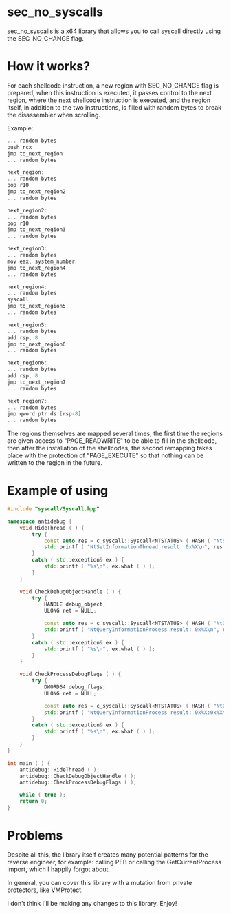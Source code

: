 # sec_no_syscalls

sec_no_syscalls is a x64 library that allows you to call syscall directly using the SEC_NO_CHANGE flag.

# How it works?

For each shellcode instruction, a new region with SEC_NO_CHANGE flag is prepared, when this instruction is executed, it passes control to the next region, where the next shellcode instruction is executed, and the region itself, in addition to the two instructions, is filled with random bytes to break the disassembler when scrolling.

Example:
```cpp
... random bytes
push rcx
jmp to_next_region
... random bytes

next_region:
... random bytes
pop r10
jmp to_next_region2
... random bytes

next_region2:
... random bytes
pop r10
jmp to_next_region3
... random bytes

next_region3:
... random bytes
mov eax, system_number
jmp to_next_region4
... random bytes

next_region4:
... random bytes
syscall
jmp to_next_region5
... random bytes

next_region5:
... random bytes
add rsp, 8
jmp to_next_region6
... random bytes

next_region6:
... random bytes
add rsp, 8
jmp to_next_region7
... random bytes

next_region7:
... random bytes
jmp qword ptr ds:[rsp-8]
... random bytes
```

The regions themselves are mapped several times, the first time the regions are given access to "PAGE_READWRITE" to be able to fill in the shellcode, then after the installation of the shellcodes, the second remapping takes place with the protection of "PAGE_EXECUTE" so that nothing can be written to the region in the future.

# Example of using

```cpp
#include "syscall/Syscall.hpp"

namespace antidebug {
    void HideThread ( ) {
        try {
            const auto res = c_syscall::Syscall<NTSTATUS> ( HASH ( "NtSetInformationThread" ), GetCurrentThread ( ), 0x11, 0, 0 );
            std::printf ( "NtSetInformationThread result: 0x%X\n", res );
        }
        catch ( std::exception& ex ) {
            std::printf ( "%s\n", ex.what ( ) );
        }
    }

    void CheckDebugObjectHandle ( ) {
        try {
            HANDLE debug_object;
            ULONG ret = NULL;

            const auto res = c_syscall::Syscall<NTSTATUS> ( HASH ( "NtQueryInformationProcess" ), GetCurrentProcess ( ), 0x1E, &debug_object, sizeof ( DWORD64 ), &ret );
            std::printf ( "NtQueryInformationProcess result: 0x%X\n", res );
        }
        catch ( std::exception& ex ) {
            std::printf ( "%s\n", ex.what ( ) );
        }
    }

    void CheckProcessDebugFlags ( ) {
        try {
            DWORD64 debug_flags;
            ULONG ret = NULL;

            const auto res = c_syscall::Syscall<NTSTATUS> ( HASH ( "NtQueryInformationProcess" ), GetCurrentProcess ( ), 0x1F, &debug_flags, sizeof ( DWORD ), &ret );
            std::printf ( "NtQueryInformationProcess result: 0x%X:0x%X\n", res, debug_flags );
        }
        catch ( std::exception& ex ) {
            std::printf ( "%s\n", ex.what ( ) );
        }
    }
}

int main ( ) {
    antidebug::HideThread ( );
    antidebug::CheckDebugObjectHandle ( );
    antidebug::CheckProcessDebugFlags ( );

    while ( true );
    return 0;
}
```

# Problems
Despite all this, the library itself creates many potential patterns for the reverse engineer, for example: calling PEB or calling the GetCurrentProcess import, which I happily forgot about.

In general, you can cover this library with a mutation from private protectors, like VMProtect.

I don't think I'll be making any changes to this library. Enjoy!